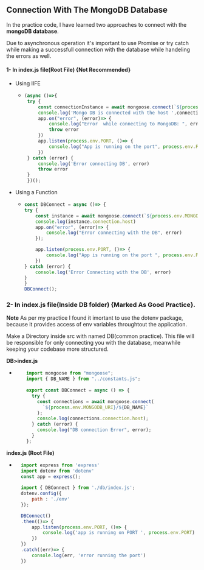 ## Connection With The MongoDB Database

In the practice code, I have learned two approaches to connect with the **mongoDB database**.

Due to asynchronous operation it's important to use Promise or try catch while making a successfull connection with the database while handeling the errors as well.

#### 1- In index.js file(Root File) {Not Recommended}

* Using IIFE
  
  * ```javascript
    (async ()=>{
     try {
         const connectionInstance = await mongoose.connect(`${process.env.MONGODB_URI}/${DB_NAME}`);
         console.log('Mongo DB is connected with the host ',connectionInstance.connection.host)
         app.on("error", (error)=> {
             console.log("Error  while connecting to MongoDB: ", error);
             throw error
         })
         app.listen(process.env.PORT, ()=> {
             console.log("App is running on the port", process.env.PORT)
         })
     } catch (error) {
         console.log('Error connecting DB', error)
         throw error
     }
     })();
    
* Using a Function

  * ```javascript
    const DBConnect = async ()=> {
    try {
        const instance = await mongoose.connect(`${process.env.MONGODB_URI}/${DB_NAME}`);
        console.log(instance.connection.host)
        app.on("error", (error)=> {
            console.log("Error connecting with the DB", error)
        });

        app.listen(process.env.PORT, ()=> {
            console.log("App is running on the port ", process.env.PORT)
        })
    } catch (error) {
        console.log('Error Connecting with the DB', error)
    }
    }
    DBConnect();

### 2- In index.js file(Inside DB folder) {Marked As Good Practice}.

**Note**
As per my practice I found it imortant to use the dotenv package, because it provides access of env variables throughtout the application.

Make a Directory inside src with named DB(common practice). This file will be responsible for only connecting you with the database, meanwhile keeping your codebase more structured.

 **DB>index.js**
* ```javascript
      import mongoose from "mongoose";
      import { DB_NAME } from "../constants.js";
      
      export const DBConnect = async () => {
        try {
          const connections = await mongoose.connect(
            `${process.env.MONGODB_URI}/${DB_NAME}`
          );
          console.log(connections.connection.host);
        } catch (error) {
          console.log("DB connection Error", error);
        }
      };

**index.js (Root File)**
* ```javascript
    import express from 'express'
    import dotenv from 'dotenv'
    const app = express();
    
    import { DBConnect } from './db/index.js';
    dotenv.config({
        path : './env'
    });
  
    DBConnect()
    .then(()=> {
        app.listen(process.env.PORT, ()=> {
            console.log('app is running on PORT ', process.env.PORT)
        })
    })
    .catch((err)=> {
        console.log(err, 'error running the port')
    })
